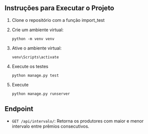 ## Instruções para Executar o Projeto

1. Clone o repositório com a função import_test

2. Crie um ambiente virtual:
    ```bash/cmd
    python -m venv venv
    
3. Ative o ambiente virtual:
    ```bash/cmd
    venv\Scripts\activate

4.  Execute os testes
     ```bash/cmd
    python manage.py test  
    ```

5.  Execute 
     ```bash/cmd
    python manage.py runserver
    ```

## Endpoint

- `GET /api/intervalo/`: Retorna os produtores com maior e menor intervalo entre prêmios consecutivos.
